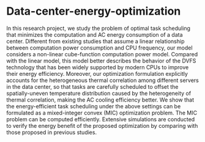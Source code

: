 # Data-center-energy-optimization
In this research project, we study the problem of optimal task scheduling that minimizes the computation and AC energy consumption of a data center.
Different from existing studies that assume a linear relationship between computation power consumption and CPU frequency,
our model considers a non-linear cube-function computation power model.
Compared with the linear model, this model better describes the behavior of the DVFS technology that has been widely supported by modern CPUs
to improve their energy efficiency.
Moreover, our optimization formulation explicitly accounts for the heterogeneous thermal correlation among different servers in the data center,
so that tasks are carefully scheduled to offset the spatially-uneven temperature distribution caused by the heterogeneity of thermal correlation,
making the AC cooling efficiency better. We show that the energy-efficient task scheduling under the above settings can be formulated as a
mixed-integer convex (MIC) optimization problem. The MIC problem can be computed efficiently.
Extensive simulations are conducted to verify the energy benefit of the proposed optimization by comparing with those proposed in previous studies.